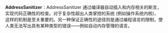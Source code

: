 **AddressSanitizer**：AddressSanitizer 通过编译器自动插入和内存相关的断言，实现代码正确性的检查。对于复杂性超出人类掌控的系统 (例如操作系统内核)，这样的机制是至关重要的。另一种保证正确性的途径则是通过编程语言的限制，使人类无法写出具有某种类型的错误——例如自动内存管理的语言。
